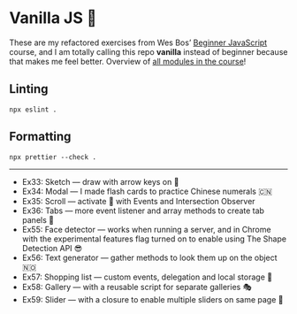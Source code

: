 # Vanilla JS 🍦

These are my refactored exercises from Wes Bos’ [Beginner JavaScript](https://beginnerjavascript.com/) course, and I am totally calling this repo **vanilla** instead of beginner because that makes me feel better. Overview of [all modules in the course](https://beginnerjavascript.com#videos)!

## Linting

```
npx eslint .
```

## Formatting

```
npx prettier --check .
```

---

- Ex33: Sketch — draw with arrow keys on <canvas> 🌈
- Ex34: Modal — I made flash cards to practice Chinese numerals 🇨🇳
- Ex35: Scroll — activate 🧁 with Events and Intersection Observer
- Ex36: Tabs — more event listener and array methods to create tab panels 🍋
- Ex55: Face detector — works when running a server, and in Chrome with the experimental features flag turned on to enable using The Shape Detection API 😎
- Ex56: Text generator — gather methods to look them up on the object 🇳🇴
- Ex57: Shopping list — custom events, delegation and local storage 📝
- Ex58: Gallery — with a reusable script for separate galleries 🎭
- Ex59: Slider — with a closure to enable multiple sliders on same page 🍪
